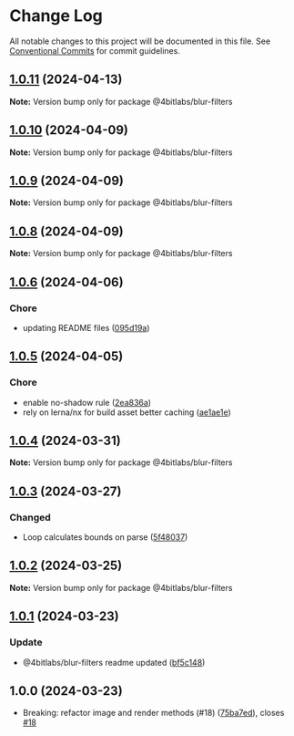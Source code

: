 # Change Log

All notable changes to this project will be documented in this file.
See [Conventional Commits](https://conventionalcommits.org) for commit guidelines.

## [1.0.11](https://github.com/32bitkid/sci.js/compare/@4bitlabs/blur-filters@1.0.10...@4bitlabs/blur-filters@1.0.11) (2024-04-13)

**Note:** Version bump only for package @4bitlabs/blur-filters

## [1.0.10](https://github.com/32bitkid/sci.js/compare/@4bitlabs/blur-filters@1.0.9...@4bitlabs/blur-filters@1.0.10) (2024-04-09)

**Note:** Version bump only for package @4bitlabs/blur-filters

## [1.0.9](https://github.com/32bitkid/sci.js/compare/@4bitlabs/blur-filters@1.0.8...@4bitlabs/blur-filters@1.0.9) (2024-04-09)

**Note:** Version bump only for package @4bitlabs/blur-filters

## [1.0.8](https://github.com/32bitkid/sci.js/compare/@4bitlabs/blur-filters@1.0.7...@4bitlabs/blur-filters@1.0.8) (2024-04-09)

**Note:** Version bump only for package @4bitlabs/blur-filters

## [1.0.6](https://github.com/32bitkid/sci.js/compare/@4bitlabs/blur-filters@1.0.5...@4bitlabs/blur-filters@1.0.6) (2024-04-06)

### Chore

- updating README files ([095d19a](https://github.com/32bitkid/sci.js/commit/095d19af411d091c4315da129312e1d063bd2e39))

## [1.0.5](https://github.com/32bitkid/sci.js/compare/@4bitlabs/blur-filters@1.0.4...@4bitlabs/blur-filters@1.0.5) (2024-04-05)

### Chore

- enable no-shadow rule ([2ea836a](https://github.com/32bitkid/sci.js/commit/2ea836add49b0a30810a2241d400ca38e0b0b1ed))
- rely on lerna/nx for build asset better caching ([ae1ae1e](https://github.com/32bitkid/sci.js/commit/ae1ae1eb4ead8e89a4d53ea0bcfcbc8e107b1488))

## [1.0.4](https://github.com/32bitkid/sci.js/compare/@4bitlabs/blur-filters@1.0.3...@4bitlabs/blur-filters@1.0.4) (2024-03-31)

**Note:** Version bump only for package @4bitlabs/blur-filters

## [1.0.3](https://github.com/32bitkid/sci.js/compare/@4bitlabs/blur-filters@1.0.2...@4bitlabs/blur-filters@1.0.3) (2024-03-27)

### Changed

- Loop calculates bounds on parse ([5f48037](https://github.com/32bitkid/sci.js/commit/5f480376ecf0f4460f6e60645f04e948d0a3c62d))

## [1.0.2](https://github.com/32bitkid/sci.js/compare/@4bitlabs/blur-filters@1.0.1...@4bitlabs/blur-filters@1.0.2) (2024-03-25)

**Note:** Version bump only for package @4bitlabs/blur-filters

## [1.0.1](https://github.com/32bitkid/sci.js/compare/@4bitlabs/blur-filters@1.0.0...@4bitlabs/blur-filters@1.0.1) (2024-03-23)

### Update

- @4bitlabs/blur-filters readme updated ([bf5c148](https://github.com/32bitkid/sci.js/commit/bf5c148e97c84baf4609873c6cf7178a3c31f62e))

## 1.0.0 (2024-03-23)

- Breaking: refactor image and render methods (#18) ([75ba7ed](https://github.com/32bitkid/sci.js/commit/75ba7ed)), closes [#18](https://github.com/32bitkid/sci.js/issues/18)
